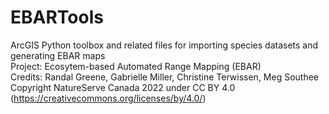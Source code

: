 # EBARTools
ArcGIS Python toolbox and related files for importing species datasets and generating EBAR maps<br>
Project: Ecosytem-based Automated Range Mapping (EBAR)<br>
Credits: Randal Greene, Gabrielle Miller, Christine Terwissen, Meg Southee<br>
Copyright NatureServe Canada 2022 under CC BY 4.0 (https://creativecommons.org/licenses/by/4.0/)